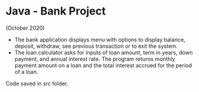 # Java - Bank Project
(October 2020)

- The bank application displays menu with options to display balance, deposit, withdraw, see previous transaction or to exit the system.
- The loan calculator asks for inputs of loan amount, term in years, down payment, and annual interest rate. The program returns monthly payment amount on a loan and the total interest accrued for the period of a loan.

Code saved in src folder. 
